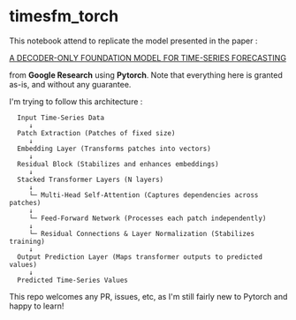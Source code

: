 # timesfm_torch

This notebook attend to replicate the model presented in the paper : 

[A DECODER-ONLY FOUNDATION MODEL FOR TIME-SERIES FORECASTING](https://arxiv.org/pdf/2310.10688) 

from **Google Research** using **Pytorch**. Note that everything here is granted as-is, and without any guarantee. 

I'm trying to follow this architecture :

```
  Input Time-Series Data
     ↓
  Patch Extraction (Patches of fixed size)
     ↓
  Embedding Layer (Transforms patches into vectors)
     ↓
  Residual Block (Stabilizes and enhances embeddings)
     ↓
  Stacked Transformer Layers (N layers)
     ↓
     └─ Multi-Head Self-Attention (Captures dependencies across patches)
     ↓
     └─ Feed-Forward Network (Processes each patch independently)
     ↓
     └─ Residual Connections & Layer Normalization (Stabilizes training)
     ↓
  Output Prediction Layer (Maps transformer outputs to predicted values)
     ↓
  Predicted Time-Series Values
```

This repo welcomes any PR, issues, etc, as I'm still fairly new to Pytorch and happy to learn!
